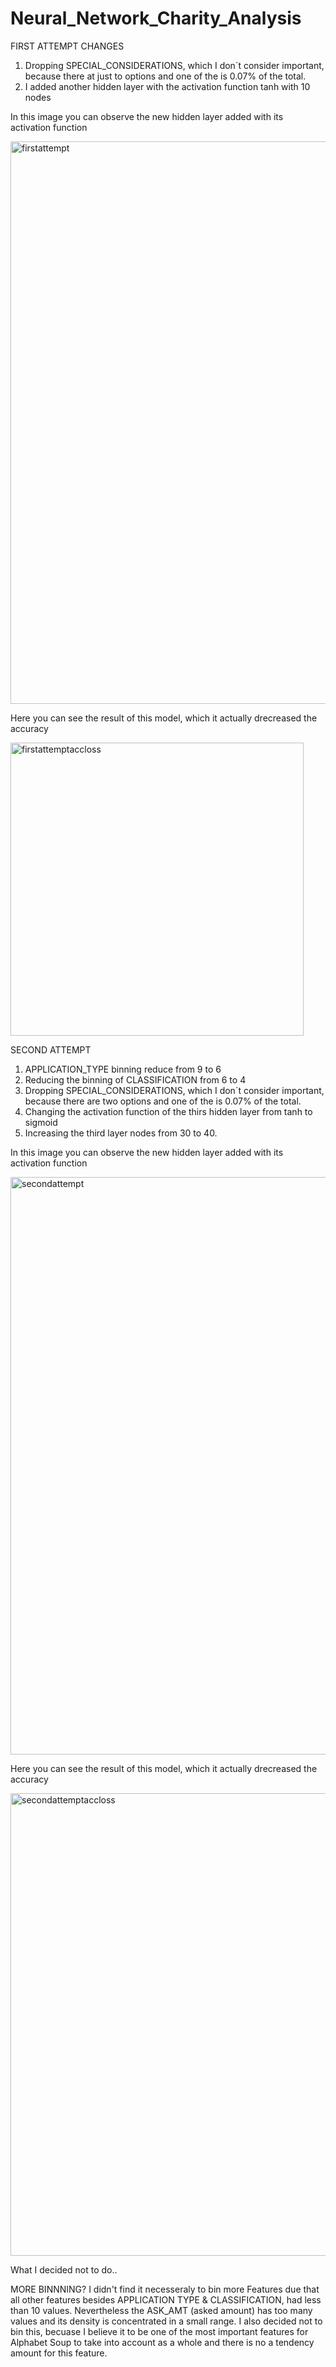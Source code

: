 # Neural_Network_Charity_Analysis

FIRST ATTEMPT CHANGES
1. Dropping SPECIAL_CONSIDERATIONS, which I don´t consider important, because there at just to options and one of the is 0.07% of the total.
2. I added another hidden layer with the activation function tanh with 10 nodes

In this image you can observe the new hidden layer added with its activation function

<img width="900" alt="firstattempt" src="https://user-images.githubusercontent.com/84519822/168655394-6079396b-5ec6-48e5-8fac-19adc5bfc065.png">

Here you can see the result of this model, which it actually drecreased the accuracy

<img width="469" alt="firstattemptaccloss" src="https://user-images.githubusercontent.com/84519822/168655578-c6dde65d-1eb2-427a-a082-638a9f8b2554.png">



SECOND ATTEMPT
1. APPLICATION_TYPE binning reduce from 9 to 6
2. Reducing the binning of CLASSIFICATION from 6 to 4
3. Dropping SPECIAL_CONSIDERATIONS, which I don´t consider important, because there are two options and one of the is 0.07% of the total.
4. Changing the activation function of the thirs hidden layer from tanh to sigmoid
5. Increasing the third layer nodes from 30 to 40.


In this image you can observe the new hidden layer added with its activation function

<img width="924" alt="secondattempt" src="https://user-images.githubusercontent.com/84519822/168657963-db49e2dd-29d6-489d-82d5-66e59e588e65.png">


Here you can see the result of this model, which it actually drecreased the accuracy


<img width="740" alt="secondattemptaccloss" src="https://user-images.githubusercontent.com/84519822/168658050-c32c604b-ac9a-4561-89f7-a8a48139beee.png">



What I decided not to do.. 

MORE BINNNING?
I didn't find it necesseraly to bin more Features due that all other features besides APPLICATION TYPE & CLASSIFICATION, had less than 10 values. Nevertheless the ASK_AMT (asked amount) has too many values and its density is concentrated in a small range. I also decided not to bin this, becuase I believe it to be one of the most important features for Alphabet Soup to take into account as a whole and there is no a tendency amount for this feature. 

